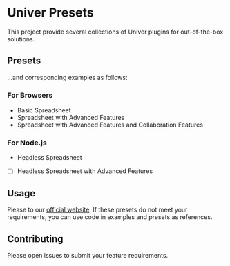 # Univer Presets

This project provide several collections of Univer plugins for out-of-the-box solutions.

## Presets

...and corresponding examples as follows:

### For Browsers

- Basic Spreadsheet
- Spreadsheet with Advanced Features
- Spreadsheet with Advanced Features and Collaboration Features

### For Node.js

- Headless Spreadsheet
- [ ] Headless Spreadsheet with Advanced Features

## Usage

Please to our [official website](https://univer.ai/guides/quick-start). If these presets do not meet your requirements, you can use code in examples and presets as references.

## Contributing

Please open issues to submit your feature requirements.
